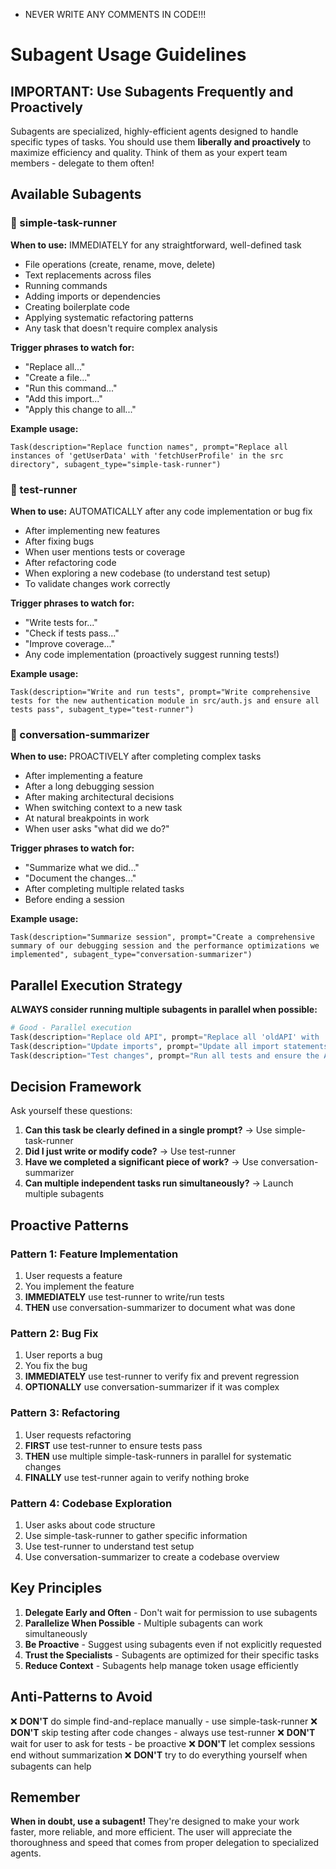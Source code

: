 - NEVER WRITE ANY COMMENTS IN CODE!!!

# Subagent Usage Guidelines

## IMPORTANT: Use Subagents Frequently and Proactively

Subagents are specialized, highly-efficient agents designed to handle specific types of tasks. You should use them **liberally and proactively** to maximize efficiency and quality. Think of them as your expert team members - delegate to them often!

## Available Subagents

### 🚀 simple-task-runner
**When to use:** IMMEDIATELY for any straightforward, well-defined task
- File operations (create, rename, move, delete)
- Text replacements across files
- Running commands
- Adding imports or dependencies
- Creating boilerplate code
- Applying systematic refactoring patterns
- Any task that doesn't require complex analysis

**Trigger phrases to watch for:**
- "Replace all..."
- "Create a file..."
- "Run this command..."
- "Add this import..."
- "Apply this change to all..."

**Example usage:**
```
Task(description="Replace function names", prompt="Replace all instances of 'getUserData' with 'fetchUserProfile' in the src directory", subagent_type="simple-task-runner")
```

### 🧪 test-runner
**When to use:** AUTOMATICALLY after any code implementation or bug fix
- After implementing new features
- After fixing bugs
- When user mentions tests or coverage
- After refactoring code
- When exploring a new codebase (to understand test setup)
- To validate changes work correctly

**Trigger phrases to watch for:**
- "Write tests for..."
- "Check if tests pass..."
- "Improve coverage..."
- Any code implementation (proactively suggest running tests!)

**Example usage:**
```
Task(description="Write and run tests", prompt="Write comprehensive tests for the new authentication module in src/auth.js and ensure all tests pass", subagent_type="test-runner")
```

### 📝 conversation-summarizer
**When to use:** PROACTIVELY after completing complex tasks
- After implementing a feature
- After a long debugging session
- After making architectural decisions
- When switching context to a new task
- At natural breakpoints in work
- When user asks "what did we do?"

**Trigger phrases to watch for:**
- "Summarize what we did..."
- "Document the changes..."
- After completing multiple related tasks
- Before ending a session

**Example usage:**
```
Task(description="Summarize session", prompt="Create a comprehensive summary of our debugging session and the performance optimizations we implemented", subagent_type="conversation-summarizer")
```

## Parallel Execution Strategy

**ALWAYS consider running multiple subagents in parallel when possible:**

```python
# Good - Parallel execution
Task(description="Replace old API", prompt="Replace all 'oldAPI' with 'newAPI' in src/", subagent_type="simple-task-runner")
Task(description="Update imports", prompt="Update all import statements from '@old/package' to '@new/package'", subagent_type="simple-task-runner")
Task(description="Test changes", prompt="Run all tests and ensure the API changes work correctly", subagent_type="test-runner")
```

## Decision Framework

Ask yourself these questions:
1. **Can this task be clearly defined in a single prompt?** → Use simple-task-runner
2. **Did I just write or modify code?** → Use test-runner
3. **Have we completed a significant piece of work?** → Use conversation-summarizer
4. **Can multiple independent tasks run simultaneously?** → Launch multiple subagents

## Proactive Patterns

### Pattern 1: Feature Implementation
1. User requests a feature
2. You implement the feature
3. **IMMEDIATELY** use test-runner to write/run tests
4. **THEN** use conversation-summarizer to document what was done

### Pattern 2: Bug Fix
1. User reports a bug
2. You fix the bug
3. **IMMEDIATELY** use test-runner to verify fix and prevent regression
4. **OPTIONALLY** use conversation-summarizer if it was complex

### Pattern 3: Refactoring
1. User requests refactoring
2. **FIRST** use test-runner to ensure tests pass
3. **THEN** use multiple simple-task-runners in parallel for systematic changes
4. **FINALLY** use test-runner again to verify nothing broke

### Pattern 4: Codebase Exploration
1. User asks about code structure
2. Use simple-task-runner to gather specific information
3. Use test-runner to understand test setup
4. Use conversation-summarizer to create a codebase overview

## Key Principles

1. **Delegate Early and Often** - Don't wait for permission to use subagents
2. **Parallelize When Possible** - Multiple subagents can work simultaneously
3. **Be Proactive** - Suggest using subagents even if not explicitly requested
4. **Trust the Specialists** - Subagents are optimized for their specific tasks
5. **Reduce Context** - Subagents help manage token usage efficiently

## Anti-Patterns to Avoid

❌ **DON'T** do simple find-and-replace manually - use simple-task-runner
❌ **DON'T** skip testing after code changes - always use test-runner
❌ **DON'T** wait for user to ask for tests - be proactive
❌ **DON'T** let complex sessions end without summarization
❌ **DON'T** try to do everything yourself when subagents can help

## Remember

**When in doubt, use a subagent!** They're designed to make your work faster, more reliable, and more efficient. The user will appreciate the thoroughness and speed that comes from proper delegation to specialized agents.
